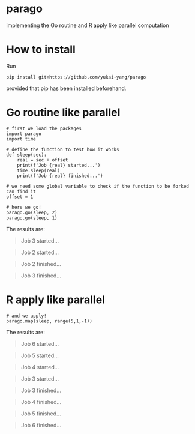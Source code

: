 # parago
implementing the Go routine and R apply like parallel computation

# How to install

Run
```
pip install git+https://github.com/yukai-yang/parago
```
provided that pip has been installed beforehand.

# Go routine like parallel

```
# first we load the packages
import parago
import time

# define the function to test how it works
def sleep(sec):
    real = sec + offset
    print(f'Job {real} started...')
    time.sleep(real)
    print(f'Job {real} finished...')

# we need some global variable to check if the function to be forked can find it
offset = 1

# here we go!
parago.go(sleep, 2)
parago.go(sleep, 1)
```

The results are:

> Job 3 started...

> Job 2 started...

> Job 2 finished...

> Job 3 finished...


# R apply like parallel

```
# and we apply!
parago.map(sleep, range(5,1,-1))
```

The results are:

> Job 6 started...

> Job 5 started...

> Job 4 started...

> Job 3 started...

> Job 3 finished...

> Job 4 finished...

> Job 5 finished...

> Job 6 finished...
